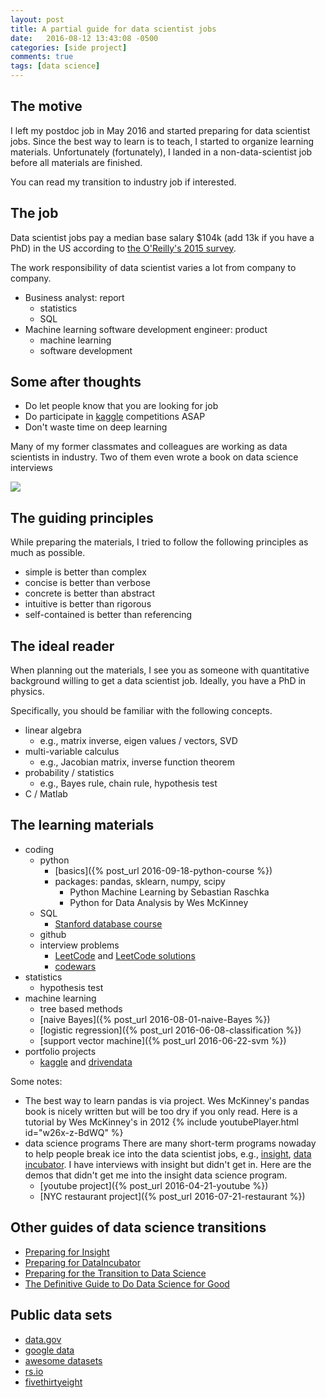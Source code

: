 ```yaml
---
layout: post
title: A partial guide for data scientist jobs
date:   2016-08-12 13:43:08 -0500
categories: [side project]
comments: true
tags: [data science]
---
```


## The motive

I left my postdoc job in May 2016 and started preparing for data scientist jobs. Since the best way to learn is to teach, I started to organize learning materials.
Unfortunately (fortunately), I landed in a non-data-scientist job before all materials are finished.

You can read my transition to industry job if interested.

## The job

Data scientist jobs pay a median base salary $104k (add 13k if you have a PhD) in the US according to [the O'Reilly's 2015 survey](https://www.oreilly.com/ideas/2015-data-science-salary-survey/). 

The work responsibility of data scientist varies a lot from company to company.

* Business analyst: report 
    * statistics
    * SQL
* Machine learning software development engineer: product
    * machine learning
    * software development

## Some after thoughts

* Do let people know that you are looking for job
* Do participate in [kaggle][k] competitions ASAP
* Don't waste time on deep learning 

Many of my former classmates and colleagues are working as data scientists in industry. Two of them even wrote a book on data science interviews

<a href="https://www.amazon.com/gp/product/1511977485/ref=as_li_tl?ie=UTF8&camp=1789&creative=9325&creativeASIN=1511977485&linkCode=as2&tag=nosarthur2016-20&linkId=7b8242100ed91c5b3a911ae10fba1494" target="_blank"><img border="0" src="//ws-na.amazon-adsystem.com/widgets/q?_encoding=UTF8&MarketPlace=US&ASIN=1511977485&ServiceVersion=20070822&ID=AsinImage&WS=1&Format=_SL250_&tag=nosarthur2016-20" ></a><img src="//ir-na.amazon-adsystem.com/e/ir?t=nosarthur2016-20&l=am2&o=1&a=1511977485" width="1" height="1" border="0" alt="" style="border:none !important; margin:0px !important;" />

## The guiding principles

While preparing the materials, I tried to follow the following principles as much as possible.

* simple is better than complex
* concise is better than verbose
* concrete is better than abstract
* intuitive is better than rigorous
* self-contained is better than referencing

## The ideal reader

When planning out the materials, I see you as someone with quantitative background willing to get a data scientist job. 
Ideally, you have a PhD in physics.

Specifically, you should be familiar with the following concepts. 

* linear algebra
    * e.g., matrix inverse, eigen values / vectors, SVD
* multi-variable calculus
    * e.g., Jacobian matrix, inverse function theorem
* probability / statistics 
    * e.g., Bayes rule, chain rule, hypothesis test
* C / Matlab

## The learning materials

* coding
    * python
        * [basics]({% post_url 2016-09-18-python-course %})
        * packages: pandas, sklearn, numpy, scipy
            * Python Machine Learning by Sebastian Raschka
            * Python for Data Analysis by Wes McKinney
    * SQL
        * [Stanford database course](https://lagunita.stanford.edu/courses/DB/2014/SelfPaced/about)
    * github
    * interview problems
        * [LeetCode](https://leetcode.com) and [LeetCode solutions](https://lefttree.gitbooks.io/leetcode-categories/content/index.html)
        * [codewars](http://codewars.com) 
* statistics
    * hypothesis test
* machine learning
    * tree based methods
    * [naive Bayes]({% post_url 2016-08-01-naive-Bayes %})
    * [logistic regression]({% post_url 2016-06-08-classification %})
    * [support vector machine]({% post_url 2016-06-22-svm %})
* portfolio projects
    * [kaggle][k] and [drivendata](https://www.drivendata.org/competitions/)

Some notes:

* The best way to learn pandas is via project. Wes McKinney's pandas book is nicely written but will be too dry if you only read.  Here is a tutorial by Wes McKinney's in 2012 
{% include youtubePlayer.html id="w26x-z-BdWQ" %}
* data science programs
    There are many short-term programs nowaday to help people break ice into the data scientist jobs, 
    e.g., [insight](http://insightdatascience.com), [data incubator](https://www.thedataincubator.com/). I have interviews with insight but didn't get in. Here are the demos that didn't get me into the insight data science program.
    * [youtube project]({% post_url 2016-04-21-youtube %})
    * [NYC restaurant project]({% post_url 2016-07-21-restaurant %})


## Other guides of data science transitions

* [Preparing for Insight][1]
* [Preparing for DataIncubator][4]
* [Preparing for the Transition to Data Science][2]
* [The Definitive Guide to Do Data Science for Good][3]

## Public data sets

* [data.gov](http://catalog.data.gov/dataset)
* [google data](https://cloud.google.com/bigquery/public-data/#usa-names)
* [awesome datasets](https://github.com/caesar0301/awesome-public-datasets)
* [rs.io](http://rs.io/100-interesting-data-sets-for-statistics/)
* [fivethirtyeight](https://github.com/fivethirtyeight/data)


[1]: http://insightdatascience.com/blog/preparing_for_insight.html
[2]: http://www.insightdatascience.com/blog/transition_to_ds.html
[3]: http://blog.datalook.io/definitive-guide-data-science-good/
[4]: http://blog.thedataincubator.com/2014/09/how-to-prepare-for-the-data-incubator/

[k]: http://www.kaggle.com

